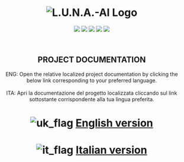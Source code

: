 <p align="center">

# <CENTER>![L.U.N.A.-AI Logo](Source/GUI/Resources/LUNA-A_001.png)</CENTER>

  <p align="center">
    <img src="https://img.shields.io/discord/1175137042473168916?style=plastic&logo=discord&logoColor=white&logoSize=auto&label=discord&labelColor=discord&color=white">
    <img src="https://img.shields.io/github/followers/phobetor1999">
    <img src="https://img.shields.io/github/stars/phobetor1999/Luna-ai?style=social&logo=github&logoColor=Black&logoSize=auto&label=Repo%20Stars&labelColor=white&color=white">
    <img src="https://img.shields.io/github/discussions/phobetor1999/Luna-AI?style=social&logo=github&logoColor=Black&logoSize=auto&label=Discussions&labelColor=white&color=yellow">
    <img src="https://img.shields.io/github/issues/phobetor1999/Luna-AI?label=issues">
  </p>
</p>

<br>

## <CENTER>PROJECT DOCUMENTATION</CENTER>

<CENTER>ENG: Open the relative localized project documentation by clicking the below link corresponding to your preferred language.</CENTER></BR>
<CENTER>ITA: Apri la documentazione del progetto localizzata cliccando sul link sottostante corrispondente alla tua lingua preferita.</CENTER>


# <CENTER>![uk_flag](Source/GUI/Resources/tn_uk-flag.gif) [English version](/Documents/PROJECT_INTRODUCTION/ENG.md) </CENTER>


# <CENTER>![it_flag](Source/GUI/Resources/tn_it-flag.gif) [Italian version](/Documents/PROJECT_INTRODUCTION/ITA.md) </CENTER>

